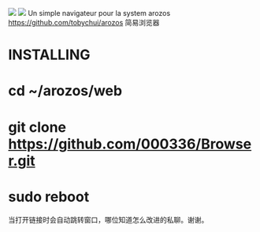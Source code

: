 ![](https://img.shields.io/badge/license-MIT-green)  ![](https://img.shields.io/badge/version-1.50-red)
Un simple navigateur pour la system arozos https://github.com/tobychui/arozos
简易浏览器

# INSTALLING
# cd ~/arozos/web
# git clone https://github.com/000336/Browser.git
# sudo reboot

当打开链接时会自动跳转窗口，哪位知道怎么改进的私聊。谢谢。
